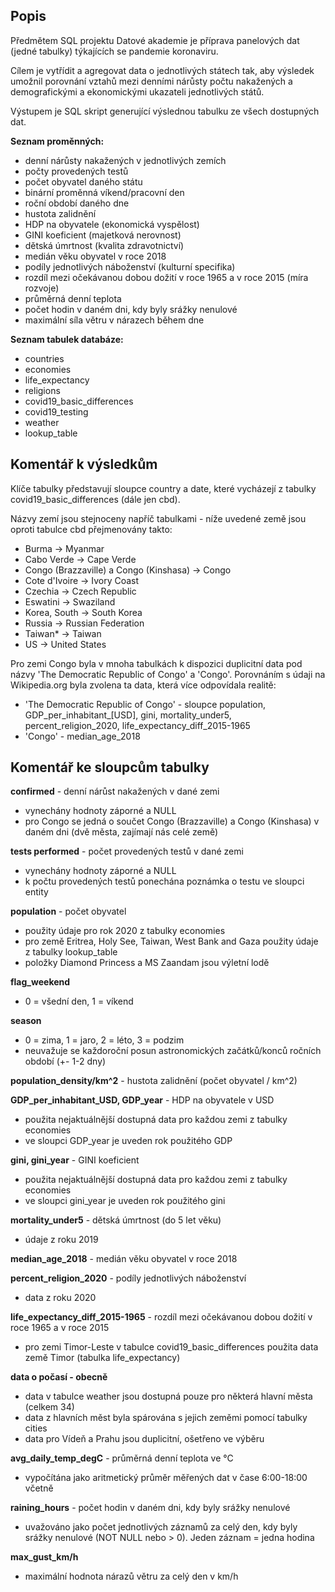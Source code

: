 ## Popis
Předmětem SQL projektu Datové akademie je příprava panelových dat (jedné tabulky) týkajících se pandemie koronaviru.

Cílem je vytřídit a agregovat data o jednotlivých státech tak, aby výsledek umožnil porovnání vztahů mezi denními nárůsty počtu nakažených a demografickými a ekonomickými ukazateli jednotlivých států.

Výstupem je SQL skript generující výslednou tabulku ze všech dostupných dat.

**Seznam proměnných:**
- denní nárůsty nakažených v jednotlivých zemích
- počty provedených testů
- počet obyvatel daného státu
- binární proměnná víkend/pracovní den
- roční období daného dne
- hustota zalidnění
- HDP na obyvatele (ekonomická vyspělost)
- GINI koeficient (majetková nerovnost)
- dětská úmrtnost (kvalita zdravotnictví)
- medián věku obyvatel v roce 2018
- podíly jednotlivých náboženství (kulturní specifika)
- rozdíl mezi očekávanou dobou dožití v roce 1965 a v roce 2015 (míra rozvoje)
- průměrná denní teplota
- počet hodin v daném dni, kdy byly srážky nenulové
- maximální síla větru v nárazech během dne

**Seznam tabulek databáze:**
- countries
- economies
- life_expectancy
- religions
- covid19_basic_differences
- covid19_testing
- weather
- lookup_table

## Komentář k výsledkům

Klíče tabulky představují sloupce country a date, které vycházejí z tabulky covid19_basic_differences (dále jen cbd).

Názvy zemí jsou stejnoceny napříč tabulkami - níže uvedené země jsou oproti tabulce cbd přejmenovány takto:

- Burma -> Myanmar
- Cabo Verde -> Cape Verde
- Congo (Brazzaville) a Congo (Kinshasa) -> Congo
- Cote d'Ivoire -> Ivory Coast
- Czechia -> Czech Republic
- Eswatini -> Swaziland
- Korea, South -> South Korea
- Russia -> Russian Federation
- Taiwan* -> Taiwan
- US -> United States

Pro zemi Congo byla v mnoha tabulkách k dispozici duplicitní data pod názvy 'The Democratic Republic of Congo' a 'Congo'. Porovnáním s údaji na Wikipedia.org byla zvolena ta data, která více odpovídala realitě: <br>
- 'The Democratic Republic of Congo' - sloupce population, GDP_per_inhabitant_[USD], gini, mortality_under5, percent_religion_2020, life_expectancy_diff_2015-1965
- 'Congo' - median_age_2018

## Komentář ke sloupcům tabulky

**confirmed** - denní nárůst nakažených v dané zemi
- vynechány hodnoty záporné a NULL
- pro Congo se jedná o součet Congo (Brazzaville) a Congo (Kinshasa) v daném dni (dvě města, zajímají nás celé země)

**tests performed** - počet provedených testů v dané zemi
- vynechány hodnoty záporné a NULL
- k počtu provedených testů ponechána poznámka o testu ve sloupci entity

**population** - počet obyvatel
- použity údaje pro rok 2020 z tabulky economies
- pro země Eritrea, Holy See, Taiwan, West Bank and Gaza použity údaje z tabulky lookup_table
- položky Diamond Princess a MS Zaandam jsou výletní lodě

**flag_weekend**
- 0 = všední den, 1 = víkend

**season**
- 0 = zima, 1 = jaro, 2 = léto, 3 = podzim
- neuvažuje se každoroční posun astronomických začátků/konců ročních období (+- 1-2 dny)

**population_density/km^2** - hustota zalidnění (počet obyvatel / km^2)

**GDP_per_inhabitant_USD, GDP_year** - HDP na obyvatele v USD
- použita nejaktuálnější dostupná data pro každou zemi z tabulky economies
- ve sloupci GDP_year je uveden rok použitého GDP

**gini, gini_year** - GINI koeficient
- použita nejaktuálnější dostupná data pro každou zemi z tabulky economies
- ve sloupci gini_year je uveden rok použitého gini

**mortality_under5** - dětská úmrtnost (do 5 let věku)
- údaje z roku 2019

**median_age_2018** - medián věku obyvatel v roce 2018

**percent_religion_2020** - podíly jednotlivých náboženství
- data z roku 2020

**life_expectancy_diff_2015-1965** - rozdíl mezi očekávanou dobou dožití v roce 1965 a v roce 2015
- pro zemi Timor-Leste v tabulce covid19_basic_differences použita data země Timor (tabulka life_expectancy)

**data o počasí - obecně**
- data v tabulce weather jsou dostupná pouze pro některá hlavní města (celkem 34)
- data z hlavních měst byla spárována s jejich zeměmi pomocí tabulky cities
- data pro Vídeň a Prahu jsou duplicitní, ošetřeno ve výběru

**avg_daily_temp_degC** - průměrná denní teplota ve °C
- vypočítána jako aritmetický průměr měřených dat v čase 6:00-18:00 včetně

**raining_hours** - počet hodin v daném dni, kdy byly srážky nenulové
- uvažováno jako počet jednotlivých záznamů za celý den, kdy byly srážky nenulové (NOT NULL nebo > 0). Jeden záznam = jedna hodina

**max_gust_km/h**
- maximální hodnota nárazů větru za celý den v km/h
